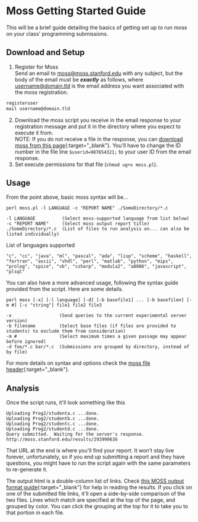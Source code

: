 # Moss Getting Started Guide

This will be a brief guide detailing the basics of getting set up to run moss on your class' programming submissions.

## Download and Setup
1. Register for Moss  
Send an email to moss@moss.stanford.edu with any subject, but the body of the email must be **_exactly_** as follows, where username@domain.tld is the email address you want associated with the moss registration.

```bash
registeruser
mail username@domain.tld
```

2. Download the moss script you receive in the email response to your registration message and put it in the directory where you expect to execute it from.  
NOTE: If you do not receive a file in the response, you can [download moss from this page](http://moss.stanford.edu/general/scripts.html){:target="\_blank"}. You'll have to change the ID number in the file line `$userid=987654321;` to your user ID from the email response.
3. Set execute permissions for that file (`chmod ug+x moss.pl`).

## Usage

From the point above, basic moss syntax will be...

```
perl moss.pl -l LANGUAGE -c "REPORT NAME" ./SomeDirectory/*.c

-l LANGUAGE          (Select moss-supported language from list below)
-c "REPORT NAME"     (Select moss output report title)
./SomeDirectory/*.c  (List of files to run analysis on... can also be listed individually)
```
List of languages supported
```
"c", "cc", "java", "ml", "pascal", "ada", "lisp", "scheme", "haskell", "fortran", "ascii", "vhdl", "perl", "matlab", "python", "mips", "prolog", "spice", "vb", "csharp", "modula2", "a8086", "javascript", "plsql"
```

You can also have a more advanced usage, following the syntax guide provided from the script.  Here are some details.

```
perl moss [-x] [-l language] [-d] [-b basefile1] ... [-b basefilen] [-m #] [-c "string"] file1 file2 file3 

-x                  (Send queries to the current experimental server version)
-b filename         (Select base files (if files are provided to students) to exclude them from consideration)
-m #                (Select maximum times a given passage may appear before ignored)
-d foo/*.c bar/*.c  (Submissions are grouped by directory, instead of by file)
```
For more details on syntax and options check the [moss file header](http://moss.stanford.edu/general/scripts/mossnet){:target="\_blank"}.

## Analysis

Once the script runs, it'll look something like this
```
Uploading Prog2/studenta.c ...done.
Uploading Prog2/studentb.c ...done.
Uploading Prog2/studentc.c ...done.
Uploading Prog2/studentd.c ...done.
Query submitted.  Waiting for the server's response.
http://moss.stanford.edu/results/293990636
```
That URL at the end is where you'll find your report.  It won't stay live forever, unfortunately, so if you end up submitting a report and they have questions, you might have to run the script again with the same parameters to re-generate it.

The output html is a double-column list of links.  Check [this MOSS output format guide](http://moss.stanford.edu/general/format.html){:target="\_blank"} for help in reading the results.  If you click on one of the submitted file links, it'll open a side-by-side comparison of the two files.  Lines which match are specified at the top of the page, and grouped by color.  You can click the grouping at the top for it to take you to that portion in each file.
